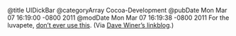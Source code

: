 @title UIDickBar
@categoryArray Cocoa-Development
@pubDate Mon Mar 07 16:19:00 -0800 2011
@modDate Mon Mar 07 16:19:38 -0800 2011
For the luvapete, <a href="https://github.com/digdog/uidickbar">don’t ever use this</a>. (Via <a href="http://static.reallysimple.org/users/dave/linkblog.html">Dave Winer’s linkblog</a>.)
